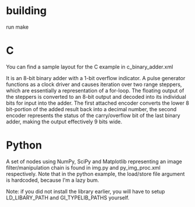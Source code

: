 
# building

run make


# C

You can find a sample layout for the C example in  c_binary_adder.xml

It is an 8-bit binary adder with a 1-bit overflow indicator. A pulse generator
functions as a clock driver and causes iteration over two range steppers, which
are essentially a representation of a for-loop. The floating output of the
steppers is converted to an 8-bit output and decoded into its individual bits
for input into the adder. The first attached encoder converts the lower
8 bit-portion of the added result back into a decimal number, the second
encoder represents the status of the carry/overflow bit of the last binary adder,
making the output effectively 9 bits wide.


# Python

A set of nodes using NumPy, SciPy and Matplotlib representing an image
filter/manipulation chain is found in img.py and py_img_proc.xml
respectively. Note that in the python example, the load/store file argument
is hardcoded, because I'm a lazy bum.

Note: if you did not install the library earlier, you will have to
setup LD_LIBARY_PATH and GI_TYPELIB_PATHS yourself.
